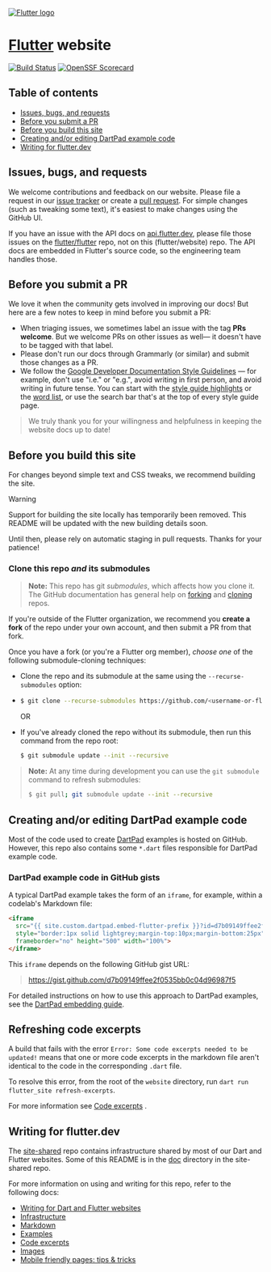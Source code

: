[![Flutter logo]](https://docs.flutter.dev)

[Flutter logo]: https://github.com/dart-lang/site-shared/blob/main/src/_assets/image/flutter/icon/64.png?raw=1

# [Flutter][] website 

[![Build Status][]][Repo on GitHub Actions]
[![OpenSSF Scorecard](https://api.securityscorecards.dev/projects/github.com/flutter/website/badge)](https://deps.dev/project/github/flutter%2Fwebsite)

[Build Status]: https://github.com/flutter/website/workflows/build/badge.svg
[Flutter]: https://docs.flutter.dev/
[Repo on GitHub Actions]: https://github.com/flutter/website/actions?query=workflow%3Abuild+branch%3Amain

## Table of contents

* [Issues, bugs, and requests](#issues-bugs-and-requests)
* [Before you submit a PR](#before-you-submit-a-pr)
* [Before you build this site](#before-you-build-this-site)
* [Creating and/or editing DartPad example code](#creating-andor-editing-dartpad-example-code)
* [Writing for flutter.dev](#writing-for-flutterdev)

## Issues, bugs, and requests

We welcome contributions and feedback on our website. 
Please file a request in our
[issue tracker](https://github.com/flutter/website/issues/new/choose) 
or create a [pull request](https://github.com/flutter/website/pulls). 
For simple changes (such as tweaking some text), 
it's easiest to make changes using the GitHub UI.

If you have an issue with the 
API docs on [api.flutter.dev](https://api.flutter.dev), 
please file those issues on 
the [flutter/flutter](https://github.com/flutter/flutter/issues) repo, 
not on this (flutter/website) repo. 
The API docs are embedded in Flutter's source code, 
so the engineering team handles those.


## Before you submit a PR

We love it when the community gets involved in improving our docs! 
But here are a few notes to keep in mind before you submit a PR:

- When triaging issues, 
  we sometimes label an issue with the tag **PRs welcome**. 
  But we welcome PRs on other issues as well&mdash;
  it doesn't have to be tagged with that label.
- Please don't run our docs through Grammarly (or similar) 
  and submit those changes as a PR.
- We follow the [Google Developer Documentation Style Guidelines][] —
  for example, don't use "i.e." or "e.g.", 
  avoid writing in first person,
  and avoid writing in future tense.
  You can start with the
  [style guide highlights](https://developers.google.com/style/highlights) 
  or the [word list](https://developers.google.com/style/word-list), 
  or use the search bar that's at the top of every style guide page. 

> We truly thank you for your willingness and helpfulness
> in keeping the website docs up to date!

[Google Developer Documentation Style Guidelines]: https://developers.google.com/style

## Before you build this site

For changes beyond simple text and CSS tweaks, 
we recommend building the site.

> [!WARNING]  
> Support for building the site locally has temporarily been removed.
> This README will be updated with the new building details soon.
> 
> Until then, please rely on automatic staging in pull requests.
> Thanks for your patience!

### Clone this repo _and_ its submodules

> **Note:** This repo has git _submodules_, 
> which affects how you clone it. 
> The GitHub documentation has general help on
> [forking][] and [cloning][] repos.

[cloning]: https://help.github.com/articles/cloning-a-repository
[forking]: https://docs.github.com/en/get-started/quickstart/fork-a-repo

If you're outside of the Flutter organization, 
we recommend you **create a fork** of the repo under your own account, 
and then submit a PR from that fork. 

Once you have a fork (or you're a Flutter org member), 
_choose one_ of the following submodule-cloning techniques:

- Clone the repo and its submodule at the same
  using the `--recurse-submodules` option:
- 
  ```bash
  $ git clone --recurse-submodules https://github.com/<username-or-flutter>/website.git
  ```

  OR

- If you've already cloned the repo without its submodule, 
  then run this command from the repo root:

  ```bash
  $ git submodule update --init --recursive
  ```

> **Note:** At any time during development 
> you can use the `git submodule` command to refresh submodules:
>
> ```bash
> $ git pull; git submodule update --init --recursive
> ```

## Creating and/or editing DartPad example code

Most of the code used to create [DartPad][] examples is hosted on GitHub. 
However, this repo also contains some `*.dart` files
responsible for DartPad example code.

[DartPad]: https://dartpad.dev

### DartPad example code in GitHub gists

A typical DartPad example takes the form of an `iframe`, 
for example, within a codelab's Markdown file:

```html
<iframe
  src="{{ site.custom.dartpad.embed-flutter-prefix }}?id=d7b09149ffee2f0535bb0c04d96987f5" 
  style="border:1px solid lightgrey;margin-top:10px;margin-bottom:25px"
  frameborder="no" height="500" width="100%">
</iframe>
```

This `iframe` depends on the following GitHub gist URL:
> https://gist.github.com/d7b09149ffee2f0535bb0c04d96987f5

For detailed instructions on how to use this approach
to DartPad examples, see the [DartPad embedding guide][].

[DartPad embedding guide]: https://github.com/dart-lang/dart-pad/wiki/Embedding-Guide
   

## Refreshing code excerpts

A build that fails with the error
`Error: Some code excerpts needed to be updated!`
means that one or more code excerpts in the markdown file
aren't identical to the
code in the corresponding `.dart` file. 

To resolve this error,
from the root of the `website` directory,
run `dart run flutter_site refresh-excerpts`. 

For more information see [Code excerpts][] . 

[Code excerpts]: https://github.com/dart-lang/site-shared/blob/main/doc/code-excerpts.md

## Writing for flutter.dev

The [site-shared](https://github.com/dart-lang/site-shared) repo 
contains infrastructure shared by most of our Dart and Flutter websites. 
Some of this README is in the
[doc](https://github.com/dart-lang/site-shared/tree/main/doc)
directory in the site-shared repo.

For more information on using and writing for this repo,
refer to the following docs:

* [Writing for Dart and Flutter websites](https://github.com/dart-lang/site-shared/blob/main/doc/writing-for-dart-and-flutter-websites.md)
* [Infrastructure](https://github.com/dart-lang/site-shared/blob/main/doc/infrastructure.md)
* [Markdown](https://github.com/dart-lang/site-shared/blob/main/doc/markdown.md)
* [Examples](https://github.com/dart-lang/site-shared/blob/main/doc/examples.md)
* [Code excerpts][]
* [Images](https://github.com/dart-lang/site-shared/blob/main/doc/images.md)
* [Mobile friendly pages: tips & tricks](https://github.com/dart-lang/site-shared/blob/main/doc/mobile-friendly-pages.md)

